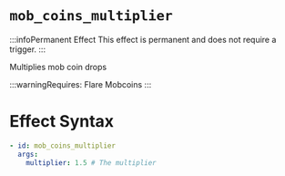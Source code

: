 # `mob_coins_multiplier`
:::infoPermanent Effect
This effect is permanent and does not require a trigger.
:::

Multiplies mob coin drops

:::warningRequires:
Flare Mobcoins
:::

# Effect Syntax
```yaml
- id: mob_coins_multiplier
  args:
    multiplier: 1.5 # The multiplier
```
